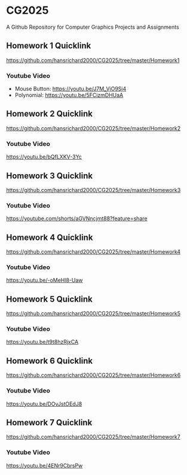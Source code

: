 # CG2025
A Github Repository for Computer Graphics Projects and Assignments

## Homework 1 Quicklink
https://github.com/hansrichard2000/CG2025/tree/master/Homework1

### Youtube Video
- Mouse Button: https://youtu.be/J7M_VjO9Sj4
- Polynomial: https://youtu.be/5FCizmDHUaA

## Homework 2 Quicklink
https://github.com/hansrichard2000/CG2025/tree/master/Homework2

### Youtube Video
https://youtu.be/bQfLXKV-3Yc

## Homework 3 Quicklink
https://github.com/hansrichard2000/CG2025/tree/master/Homework3

### Youtube Video
https://youtube.com/shorts/aGVNncjmt88?feature=share


## Homework 4 Quicklink
https://github.com/hansrichard2000/CG2025/tree/master/Homework4

### Youtube Video
https://youtu.be/-oMeHl8-Uaw

## Homework 5 Quicklink
https://github.com/hansrichard2000/CG2025/tree/master/Homework5

### Youtube Video
https://youtu.be/t9t8hzRjxCA

## Homework 6 Quicklink
https://github.com/hansrichard2000/CG2025/tree/master/Homework6

### Youtube Video
https://youtu.be/DOvJstOEdJ8

## Homework 7 Quicklink
https://github.com/hansrichard2000/CG2025/tree/master/Homework7

### Youtube Video
https://youtu.be/4ENr9CbrsPw